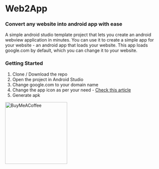 # Web2App
### Convert any website into android app with ease

A simple android studio template project that lets you create an android webview application in minutes. You can use it to create a simple app for your website - an android app that loads your website. This app loads google.com by default, which you can change it to your website. 

### Getting Started
1. Clone / Download the repo
2. Open the project in Android Studio
3. Change google.com to your domain name
4. Change the app icon as per your need - [Check this article](https://vishwas-r.medium.com/how-to-create-change-android-app-icon-easily-94a56435911a)
5. Generate apk

<a href="https://www.buymeacoffee.com/vishwas.r" target="_blank"><img src="https://cdn.buymeacoffee.com/buttons/v2/default-yellow.png" alt="BuyMeACoffee" width="200"/></a>
